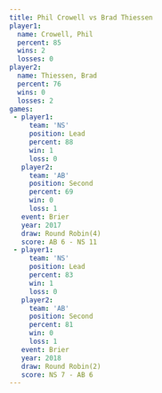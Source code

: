 ```yaml
---
title: Phil Crowell vs Brad Thiessen
player1:              
  name: Crowell, Phil 
  percent: 85         
  wins: 2             
  losses: 0           
player2:              
  name: Thiessen, Brad
  percent: 76         
  wins: 0             
  losses: 2           
games:
 - player1:        
     team: 'NS'    
     position: Lead
     percent: 88   
     win: 1        
     loss: 0       
   player2:          
     team: 'AB'      
     position: Second
     percent: 69     
     win: 0          
     loss: 1         
   event: Brier        
   year: 2017          
   draw: Round Robin(4)
   score: AB 6 - NS 11 
 - player1:        
     team: 'NS'    
     position: Lead
     percent: 83   
     win: 1        
     loss: 0       
   player2:          
     team: 'AB'      
     position: Second
     percent: 81     
     win: 0          
     loss: 1         
   event: Brier        
   year: 2018          
   draw: Round Robin(2)
   score: NS 7 - AB 6  
---
```

